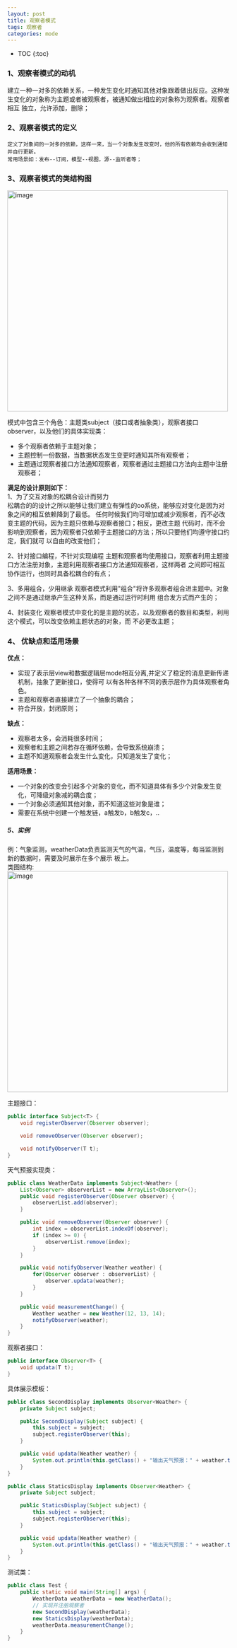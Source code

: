 ```yaml
---
layout: post
title: 观察者模式
tags: 观察者
categories: mode
--- 
```

* TOC
{:toc}
      
    
### 1、观察者模式的动机

  建立一种一对多的依赖关系，一种发生变化时通知其他对象跟着做出反应。这种发生变化的对象称为主题或者被观察者，被通知做出相应的对象称为观察者。观察者相互
  独立，允许添加，删除；

### 2、观察者模式的定义
	定义了对象间的一对多的依赖，这样一来，当一个对象发生改变时，他的所有依赖均会收到通知并自行更新。
    常用场景如：发布--订阅，模型--视图，源--监听者等；    
  
### 3、观察者模式的类结构图

<img src="https://zy123a.github.io/zy-blog/images/mode/观察者模式.png" width="500" height="500" alt="image"/>    
    
模式中包含三个角色：主题类subject（接口或者抽象类），观察者接口observer，以及他们的具体实现类：
* 多个观察者依赖于主题对象；
* 主题控制一份数据，当数据状态发生变更时通知其所有观察者；
* 主题通过观察者接口方法通知观察者，观察者通过主题接口方法向主题中注册观察者；  

**满足的设计原则如下：**  
1、为了交互对象的松耦合设计而努力  
松耦合的的设计之所以能够让我们建立有弹性的oo系统，能够应对变化是因为对象之间的相互依赖降到了最低。
任何时候我们均可增加或减少观察者，而不必改变主题的代码，因为主题只依赖与观察者接口；相反，更改主题
代码时，而不会影响到观察者，因为观察者只依赖于主题接口的方法；所以只要他们均遵守接口约定，我们就可
以自由的改变他们；  

2、针对接口编程，不针对实现编程
主题和观察者均使用接口，观察者利用主题接口方法注册对象，主题利用观察者接口方法通知观察者，这样两者
之间即可相互协作运行，也同时具备松耦合的有点；   

3、多用组合，少用继承
观察者模式利用"组合"将许多观察者组合进主题中。对象之间不是通过继承产生这种关系，而是通过运行时利用
组合发方式而产生的；  

4、封装变化
观察者模式中变化的是主题的状态，以及观察者的数目和类型，利用这个模式，可以改变依赖主题状态的对象，而
不必更改主题；    

### 4、 优缺点和适用场景
**优点：**
* 实现了表示层view和数据逻辑层mode相互分离,并定义了稳定的消息更新传递机制，抽象了更新接口，使得可
以有各种各样不同的表示层作为具体观察者角色。
* 主题和观察者直接建立了一个抽象的耦合；
* 符合开放，封闭原则；   

**缺点：**
* 观察者太多，会消耗很多时间；
* 观察者和主题之间若存在循环依赖，会导致系统崩溃；
* 主题不知道观察者会发生什么变化，只知道发生了变化；  

**适用场景：**
* 一个对象的改变会引起多个对象的变化，而不知道具体有多少个对象发生变化，可降级对象减的耦合度；
* 一个对象必须通知其他对象，而不知道这些对象是谁；
* 需要在系统中创建一个触发链，a触发b，b触发c，..   

##### 5、实例
例：气象监测，weatherData负责监测天气的气温，气压，温度等，每当监测到新的数据时，需要及时展示在多个展示
板上。  
类图结构:  
<img src="https://zy123a.github.io/zy-blog/images/mode/天气预报类图.png" width="500" height="500" alt="image"/>    


主题接口：  
```java
public interface Subject<T> {
    void registerObserver(Observer observer);

    void removeObserver(Observer observer);

    void notifyObserver(T t);
}
```   

天气预报实现类：  
```java
public class WeatherData implements Subject<Weather> {
    List<Observer> observerList = new ArrayList<Observer>();
    public void registerObserver(Observer observer) {
        observerList.add(observer);
    }

    public void removeObserver(Observer observer) {
        int index = observerList.indexOf(observer);
        if (index >= 0) {
            observerList.remove(index);
        }
    }

    public void notifyObserver(Weather weather) {
        for(Observer observer : observerList) {
            observer.updata(weather);
        }
    }

    public void measurementChange() {
        Weather weather = new Weather(12, 13, 14);
        notifyObserver(weather);
    }
}
```    

观察者接口：
```java
public interface Observer<T> {
    void updata(T t);
}
```  

具体展示模板：
```java
public class SecondDisplay implements Observer<Weather> {
    private Subject subject;

    public SecondDisplay(Subject subject) {
        this.subject = subject;
        subject.registerObserver(this);
    }

    public void updata(Weather weather) {
        System.out.println(this.getClass() + "输出天气预报：" + weather.toString());
    }
}
```   

```java
public class StaticsDisplay implements Observer<Weather> {
    private Subject subject;

    public StaticsDisplay(Subject subject) {
        this.subject = subject;
        subject.registerObserver(this);
    }

    public void updata(Weather weather) {
        System.out.println(this.getClass() + "输出天气预报：" + weather.toString());
    }
}
```    

测试类：
```java
public class Test {
    public static void main(String[] args) {
        WeatherData weatherData = new WeatherData();
        // 实现并注册观察者
        new SecondDisplay(weatherData);
        new StaticsDisplay(weatherData);
        weatherData.measurementChange();
    }
}
```
   



